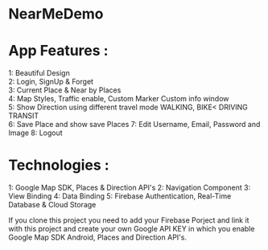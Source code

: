 # NearMeDemo

# App Features :                                                                                              
 1:   Beautiful Design                                                                                        
 2:   Login, SignUp & Forget                                                                                  
 3:   Current Place & Near by Places                                                                          
 4:   Map Styles, Traffic enable, Custom Marker Custom info window                                            
 5:   Show Direction using different travel mode WALKING, BIKE< DRIVING TRANSIT                               
 6:   Save Place and show save Places
 7:   Edit Username, Email, Password and Image
 8:   Logout
 
# Technologies :
 1:   Google Map SDK, Places & Direction API's
 2:   Navigation Component
 3:   View Binding
 4:   Data Binding
 5:   Firebase Authentication, Real-Time Database & Cloud Storage
 
 
 
If you clone this project you need to add your Firebase Porject and link it with this project and create your own Google API KEY in which you enable Google Map SDK Android,
Places and Direction API's.
